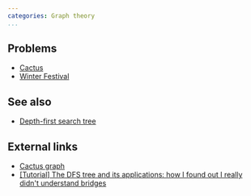 ```yaml
---
categories: Graph theory
...
```


## Problems
- [Cactus](https://open.kattis.com/problems/cactus)
- [Winter Festival](https://open.kattis.com/problems/winterfestival)

## See also
- [Depth-first search tree]()

## External links
- [Cactus graph](https://en.wikipedia.org/wiki/Cactus_graph)
- [[Tutorial] The DFS tree and its applications: how I found out I really didn't understand bridges](https://codeforces.com/blog/entry/68138)